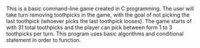 This is a basic command-line game created in C programming. The user will take turn removing toothpicks in the game, with the goal of not picking the last toothpick (whoever picks the last toothpick looses). The game starts of with 31 total toothpicks and the player can pick between form 1 to 3 toothpicks per turn. This program uses basic algorithms and conditional statement in order to function. 
